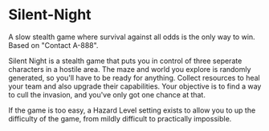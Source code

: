 # Silent-Night
A slow stealth game where survival against all odds is the only way to win. Based on "Contact A-888".

Silent Night is a stealth game that puts you in control of three seperate characters in a hostile area. The maze and world you explore is randomly generated, so you'll have to be ready for anything. Collect resources to heal your team and also upgrade their capabilities. Your objective is to find a way to cull the invasion, and you've only got one chance at that.

If the game is too easy, a Hazard Level setting exists to allow you to up the difficulty of the game, from mildly difficult to practically impossible.
